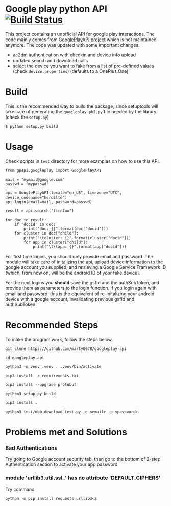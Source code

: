 # Google play python API [![Build Status](https://travis-ci.org/NoMore201/googleplay-api.svg?branch=master)](https://travis-ci.org/NoMore201/googleplay-api)

This project contains an unofficial API for google play interactions. The code mainly comes from
[GooglePlayAPI project](https://github.com/egirault/googleplay-api/) which is not
maintained anymore. The code was updated with some important changes:

* ac2dm authentication with checkin and device info upload
* updated search and download calls
* select the device you want to fake from a list of pre-defined values (check `device.properties`)
(defaults to a OnePlus One)

# Build

This is the recommended way to build the package, since setuptools will take care of
generating the `googleplay_pb2.py` file needed by the library (check the `setup.py`)

```
$ python setup.py build
```

# Usage

Check scripts in `test` directory for more examples on how to use this API.

```
from gpapi.googleplay import GooglePlayAPI

mail = "mymail@google.com"
passwd = "mypasswd"

api = GooglePlayAPI(locale="en_US", timezone="UTC", device_codename="hero2lte")
api.login(email=mail, password=passwd)

result = api.search("firefox")

for doc in result:
    if 'docid' in doc:
        print("doc: {}".format(doc["docid"]))
    for cluster in doc["child"]:
        print("\tcluster: {}".format(cluster["docid"]))
        for app in cluster["child"]:
            print("\t\tapp: {}".format(app["docid"]))
```

For first time logins, you should only provide email and password.
The module will take care of initalizing the api, upload device information
to the google account you supplied, and retrieving 
a Google Service Framework ID (which, from now on, will be the android ID of your fake device).

For the next logins you **should** save the gsfId and the authSubToken, and provide them as parameters
to the login function. If you login again with email and password, this is the equivalent of
re-initalizing your android device with a google account, invalidating previous gsfId and authSubToken.



# Recommended Steps

To make the program work, follow the steps below,

```
git clone https://github.com/marty0678/googleplay-api
```

```
cd googleplay-api
```

```
python3 -m venv .venv . .venv/bin/activate
```

```
pip3 install -r requirements.txt
```

```
pip3 install --upgrade protobuf
```

```
python3 setup.py build
```

```
pip3 install .
```

```
python3 test/obb_download_test.py -e <email> -p <password>
```

# Problems met and Solutions

### Bad Authentications

Try going to Google account security tab, then go to the bottom of 2-step Authentication section to activate your app password

### module 'urllib3.util.ssl_' has no attribute 'DEFAULT_CIPHERS'

Try  command

```
python -m pip install requests urllib3<2 
```




